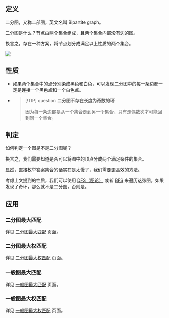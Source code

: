 ## 定义

二分图，又称二部图，英文名叫 Bipartite graph。

二分图是什么？节点由两个集合组成，且两个集合内部没有边的图。

换言之，存在一种方案，将节点划分成满足以上性质的两个集合。

![](graph/images/bi-graph.svg)

## 性质

- 如果两个集合中的点分别染成黑色和白色，可以发现二分图中的每一条边都一定是连接一个黑色点和一个白色点。

-   > [!TIP] question **二分图不存在长度为奇数的环**
    > 
    > 因为每一条边都是从一个集合走到另一个集合，只有走偶数次才可能回到同一个集合。

## 判定

如何判定一个图是不是二分图呢？

换言之，我们需要知道是否可以将图中的顶点分成两个满足条件的集合。

显然，直接枚举答案集合的话实在是太慢了，我们需要更高效的方法。

考虑上文提到的性质，我们可以使用 [DFS（图论）](./dfs.md) 或者 [BFS](./bfs.md) 来遍历这张图。如果发现了奇环，那么就不是二分图，否则是。

## 应用

### 二分图最大匹配

详见 [二分图最大匹配](graph/graph-matching/bigraph-match.md) 页面。

### 二分图最大权匹配

详见 [二分图最大权匹配](graph/graph-matching/bigraph-weight-match.md) 页面。

### 一般图最大匹配

详见 [一般图最大匹配](graph/graph-matching/general-match.md) 页面。

### 一般图最大权匹配

详见 [一般图最大权匹配](graph/graph-matching/general-weight-match.md) 页面。
